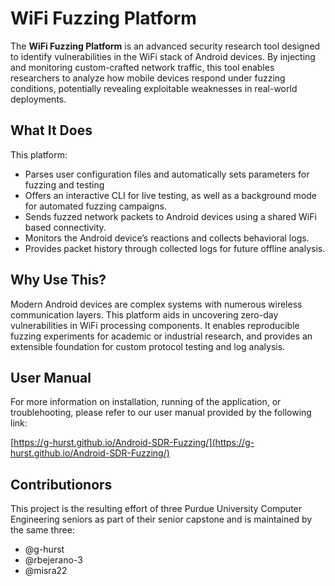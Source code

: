 # WiFi Fuzzing Platform

The **WiFi Fuzzing Platform** is an advanced security research tool designed to identify vulnerabilities in the WiFi stack of Android devices. By injecting and monitoring custom-crafted network traffic, this tool enables researchers to analyze how mobile devices respond under fuzzing conditions, potentially revealing exploitable weaknesses in real-world deployments.

## What It Does

This platform:
- Parses user configuration files and automatically sets parameters for fuzzing and testing
- Offers an interactive CLI for live testing, as well as a background mode for automated fuzzing campaigns.
- Sends fuzzed network packets to Android devices using a shared WiFi based connectivity.
- Monitors the Android device’s reactions and collects behavioral logs.
- Provides packet history through collected logs for future offline analysis.

## Why Use This?

Modern Android devices are complex systems with numerous wireless communication layers. This platform aids in uncovering zero-day vulnerabilities in WiFi processing components. It enables reproducible fuzzing experiments for academic or industrial research, and provides an extensible foundation for custom protocol testing and log analysis.

## User Manual

For more information on installation, running of the application, or troublehooting, please refer to our user manual provided by the following link:

[https://g-hurst.github.io/Android-SDR-Fuzzing/](https://g-hurst.github.io/Android-SDR-Fuzzing/)

## Contributionors

This project is the resulting effort of three Purdue University Computer Engineering seniors as part of their senior capstone and is maintained by the same three:
- @g-hurst
- @rbejerano-3
- @misra22